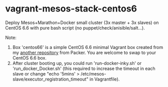 # vagrant-mesos-stack-centos6

Deploy Mesos+Marathon+Docker small cluster (3x master + 3x slaves) on CentOS 6.6 with pure bash script (no puppet/check/anisible/salt...).

Note:

1. Box 'centos66' is a simple CentOS 6.6 minimal Vagrant box created from my [another repository](https://github.com/zanhsieh/packer-vagrant-linux) from Packer. You are welcome to swap to your CentOS 6.6 box.
2. After cluster booting up, you could run 'run-docker-inky.sh' or 'run_docker_Docker.sh' (this required to increase the timeout in each slave or change "echo '5mins' > /etc/mesos-slave/executor_registration_timeout" in Vagrantfile).
